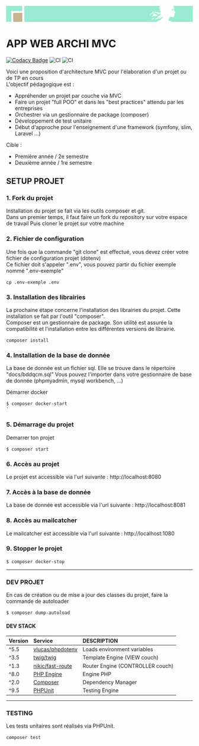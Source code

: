 ![separe](https://github.com/studoo-app/.github/blob/main/profile/studoo-banner-logo.png)
# APP WEB ARCHI MVC
[![Codacy Badge](https://app.codacy.com/project/badge/Grade/df1ed0cf2b5a46e68a822e674ca8e671)](https://www.codacy.com/gh/bfoujols/BTS-SIO-Web-Archi-MVC/dashboard?utm_source=github.com&amp;utm_medium=referral&amp;utm_content=bfoujols/manage-student-cli&amp;utm_campaign=Badge_Grade)
![CI](https://github.com/studoo-app/app-web-archi-mvc/actions/workflows/codacy.yml/badge.svg)
![CI](https://github.com/studoo-app/app-web-archi-mvc/actions/workflows/testing.yml/badge.svg)

Voici une proposition d'architecture MVC pour l'élaboration d'un projet ou de TP en cours \
L'objectif pédagogique est :
- Appréhender un projet par couche via MVC
- Faire un projet "full POO" et dans les "best practices" attendu par les entreprises
- Orchestrer via un gestionnaire de package (composer)
- Développement de test unitaire
- Début d'approche pour l'enseignement d'une framework (symfony, slim, Laravel ...)

Cible :
- Première année / 2e semestre
- Deuxième année / 1re semestre

## SETUP PROJET

### 1. Fork du projet 
Installation du projet se fait via les outils composer et git. \
Dans un premier temps, il faut faire un fork du repository sur votre espace de travail
Puis cloner le projet sur votre machine

### 2. Fichier de configuration
Une fois que la commande "git clone" est effectué, vous devez créer votre fichier de configuration projet (dotenv) \
Ce fichier doit s'appeler ".env", vous pouvez partir du fichier exemple nommé ".env-exemple"

````shell
cp .env-exemple .env
````

### 3. Installation des librairies
La prochaine étape concerne l'installation des librairies du projet. Cette installation se fait par l'outil "composer". \
Composer est un gestionnaire de package. Son utilité est assurée la compatibilité et l'installation entre les différentes versions de librairie.

````shell
composer install
````

### 4. Installation de la base de donnée
La base de donnée est un fichier sql. Elle se trouve dans le répertoire "docs/bddqcm.sql" 
Vous pouvez l'importer dans votre gestionnaire de base de donnée (phpmyadmin, mysql workbench, ...)

Démarrer docker
````shell
$ composer docker-start
`
````

### 5. Démarrage du projet
Demarrer ton projet
````shell
$ composer start
````

### 6. Accès au projet
Le projet est accessible via l'url suivante : http://localhost:8080

### 7. Accès à la base de donnée
La base de donnée est accessible via l'url suivante : http://localhost:8081

### 8. Accès au mailcatcher
Le mailcatcher est accessible via l'url suivante : http://localhost:1080

### 9. Stopper le projet
````shell
$ composer docker-stop
````

______

### DEV PROJET
En cas de création ou de mise a jour des classes du projet, faire la commande de autoloader
````shell
$ composer dump-autoload 
````

#### DEV STACK
| Version | Service                                                             | DESCRIPTION                      |
|:--------|:--------------------------------------------------------------------|:---------------------------------|
| ^5.5    | [vlucas/phpdotenv](https://packagist.org/packages/vlucas/phpdotenv) | Loads environment variables      |
| ^3.5    | [twig/twig](https://packagist.org/packages/twig/twig)               | Template Engine (VIEW couch)     |
| ^1.3    | [nikic/fast-route](https://packagist.org/packages/nikic/fast-route) | Router Engine (CONTROLLER couch) |
| ^8.0    | [PHP Engine](https://www.php.net/downloads.php)                     | Engine PHP                       |  
| ^2.0    | [Composer](https://getcomposer.org/download/)                       | Dependency Manager               | 
| ^9.5    | [PHPUnit](https://phpunit.de/)                                      | Testing Engine                   |

______
### TESTING
Les tests unitaires sont réalisés via PHPUnit. 

```shell
composer test
```
